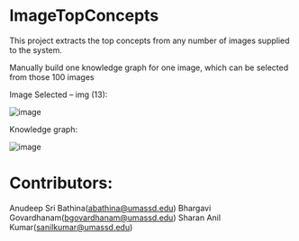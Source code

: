 # ImageTopConcepts

This project extracts the top concepts from any number of images supplied to the system.

Manually build one knowledge graph for one image, which can be selected from those 100 images

Image Selected – img (13):

![image](https://user-images.githubusercontent.com/36981925/148311056-79ba6453-b215-4e0f-9381-b2cb70e46db5.png)


Knowledge graph:
 
![image](https://user-images.githubusercontent.com/36981925/148311085-f784c0c7-bc75-40fc-b99b-48a1844c518e.png)

# Contributors:

Anudeep Sri Bathina(abathina@umassd.edu)
Bhargavi Govardhanam(bgovardhanam@umassd.edu)
Sharan Anil Kumar(sanilkumar@umassd.edu)
